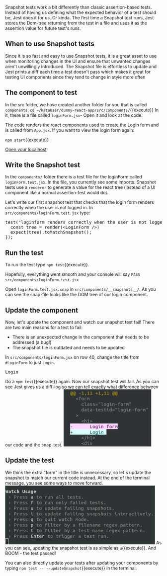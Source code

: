 Snapshot tests work a bit differently than classic assertion-based tests. Instead of having us defining what the expected behavior of a test should be, Jest does it for us. Or kinda. The first time a Snapshot test runs, Jest stores the Dom-tree returning from the test in a file and uses it as the assertion value for future test's runs.
 
## When to use Snapshot tests

Since it is so fast and easy to use Snapshot tests, it is a great asset to use when monitoring changes in the UI and ensure that unwanted changes aren't unwillingly introduced. The Snapshot file is effortless to update and Jest prints a diff each time a test doesn't pass which makes it great for testing UI components since they tend to change in style more often

## The component to test

In the src folder, we have created another folder for you that is called `components`. `cd ~/kataUser/dummy-react-app/src/components/`{{execute}} In it, there is a file called `loginForm.jsx`- Open it and look at the code. 

The code renders the react components used to create the Login form and is called from `App.jsx`. If you want to view the login form again:

`npm start`{{execute}}

[Open your localhost](https://[[HOST_SUBDOMAIN]]-3000-[[KATACODA_HOST]].environments.katacoda.com/)

## Write the Snapshot test

In the `components/` folder there is a test file for the loginForm called `loginForm.test.jsx`. In the file, you currently see some imports. Snapshot tests use a `renderer` to generate a value for the react tree (instead of a UI component like a normal assertion-test would do). 

Let's write our first snapshot test that checks that the login form renders correctly when the user is not logged in. In `src/components/loginForm.test.jsx` type:
 
<pre class="file"  data-filename= "/root/kataUser/dummy-react-app/src/components/loginForm.test.jsx" data-target="append">
test("loginform renders correctly when the user is not logged in", () => {
  const tree = render(&lt;LoginForm /&gt;)
  expect(tree).toMatchSnapshot();
});
</pre>

## Run the test

To run the test type `npm test`{{execute}}.

Hopefully, everything went smooth and your console will say `PASS  src/components/loginForm.test.jsx`

Open `loginForm.test.jsx.snap` in `src/components/__snapshots__/`. As you can see the snap-file looks like the DOM tree of our login component. 

## Update the component

Now, let's update the component and watch our snapshot test fail! There are two main reasons for a test to fail:
   - There is an unexpected change in the component that needs to be addressed (a bug!)
   - The snapshot file is outdated and needs to be updated

In `src/components/loginForm.jsx` on row 40, change the title from `#LoginForm` to just `Login`.
<pre class="file" data-filename="/root/kataUser/dummy-react-app/src/components/loginForm.jsx" data-target="insert" data-marker="#LoginForm">Login</pre>


Do a `npm test`{{execute}} again. Now our snapshot test will fail. As you can see Jest gives us a diff-log so we can tell exactly what difference between our code and the snap-test. ![diff log](./assets/diff.png)

## Update the test

We think the extra "form" in the title is unnecessary, so let's update the snapshot to match our current code instead. At the end of the terminal message, you see some ways to move forward. ![watch usage](./assets/diffUsage.png) As you can see, updating the snapshot test is as simple as `u`{{execute}}. And BOOM - the test passed! 

You can also directly update your tests after updating your components by typing `npm test -- --updateSnapshot`{{execute}} in the terminal. 
